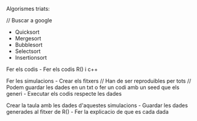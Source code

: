Algorismes triats:

// Buscar a google
- Quicksort
- Mergesort
- Bubblesort
- Selectsort
- Insertionsort

Fer els codis
    - Fer els codis R() i c++

Fer les simulacions
    - Crear els fitxers
    // Han de ser reproduibles per tots
    // Podem guardar les dades en un txt o fer un codi amb un seed que els generi
    - Executar els codis respecte les dades

Crear la taula amb les dades d'aquestes simulacions
    - Guardar les dades generades al fitxer de R()
    - Fer la explicacio de que es cada dada
